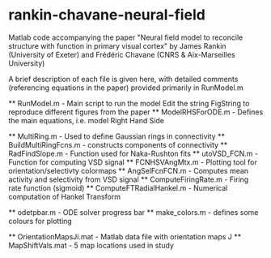 # rankin-chavane-neural-field
Matlab code accompanying the paper
"Neural field model to reconcile structure with function in primary 
visual cortex"
by James Rankin (University of Exeter) 
and Frédéric Chavane (CNRS & Aix-Marseilles University)

A brief description of each file is given here, with detailed comments 
(referencing equations in the paper) provided primarily in RunModel.m

** RunModel.m - Main script to run the model
Edit the string FigString to reproduce different figures from the paper
** ModelRHSForODE.m - Defines the main equations, 
i.e. model Right Hand Side

** MultiRing.m - Used to define Gaussian rings in connectivity
** BuildMultiRingFcns.m - constructs components of connectivity
** RadFindSlope.m - Function used for Naka-Rushton fits
** utoVSD_FCN.m - Function for computing VSD signal
** FCNHSVAngMtx.m - Plotting tool for orientation/selectivty colormaps
** AngSelFcnFCN.m - Computes mean activity and selectivity from VSD signal
** ComputeFiringRate.m - Firing rate function (sigmoid)
** ComputeFTRadialHankel.m - Numerical computation of Hankel Transform

** odetpbar.m - ODE solver progress bar
** make_colors.m - defines some colours for plotting

** OrientationMapsJi.mat - Matlab data file with orientation maps J
** MapShiftVals.mat - 5 map locations used in study 
